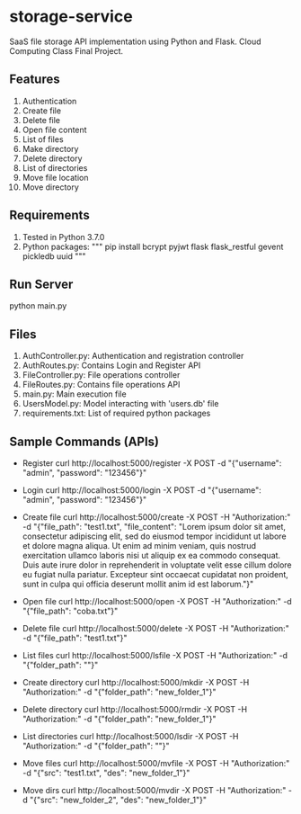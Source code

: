 # storage-service

SaaS file storage API implementation using Python and Flask. Cloud Computing Class Final Project.

## Features

1. Authentication
2. Create file
3. Delete file
4. Open file content
5. List of files
6. Make directory
7. Delete directory
8. List of directories
9. Move file location
10. Move directory

## Requirements

1. Tested in Python 3.7.0
2. Python packages:
"""
pip install bcrypt pyjwt flask flask_restful gevent pickledb uuid
"""

## Run Server

python main.py

## Files

1. AuthController.py: Authentication and registration controller
2. AuthRoutes.py: Contains Login and Register API
3. FileController.py: File operations controller
4. FileRoutes.py: Contains file operations API
5. main.py: Main execution file
6. UsersModel.py: Model interacting with 'users.db' file
7. requirements.txt: List of required python packages

## Sample Commands (APIs)

- Register
curl http://localhost:5000/register -X POST -d "{\"username\": \"admin\", \"password\": \"123456\"}"

- Login
curl http://localhost:5000/login -X POST -d "{\"username\": \"admin\", \"password\": \"123456\"}"

- Create file
curl http://localhost:5000/create -X POST -H "Authorization:<token>" -d "{\"file_path\": \"test1.txt\", \"file_content\": \"Lorem ipsum dolor sit amet, consectetur adipiscing elit, sed do eiusmod tempor incididunt ut labore et dolore magna aliqua. Ut enim ad minim veniam, quis nostrud exercitation ullamco laboris nisi ut aliquip ex ea commodo consequat. Duis aute irure dolor in reprehenderit in voluptate velit esse cillum dolore eu fugiat nulla pariatur. Excepteur sint occaecat cupidatat non proident, sunt in culpa qui officia deserunt mollit anim id est laborum.\"}"

- Open file
curl http://localhost:5000/open -X POST -H "Authorization:<token>" -d "{\"file_path\": \"coba.txt\"}"

- Delete file
curl http://localhost:5000/delete -X POST -H "Authorization:<token>" -d "{\"file_path\": \"test1.txt\"}"

- List files
curl http://localhost:5000/lsfile -X POST -H "Authorization:<token>" -d "{\"folder_path\": \"\"}"

- Create directory
curl http://localhost:5000/mkdir -X POST -H "Authorization:<token>" -d "{\"folder_path\": \"new_folder_1\"}"

- Delete directory
curl http://localhost:5000/rmdir -X POST -H "Authorization:<token>" -d "{\"folder_path\": \"new_folder_1\"}"

- List directories
curl http://localhost:5000/lsdir -X POST -H "Authorization:<token>" -d "{\"folder_path\": \"\"}"

- Move files
curl http://localhost:5000/mvfile -X POST -H "Authorization:<token>" -d "{\"src\": \"test1.txt\", \"des\": \"new_folder_1\"}"

- Move dirs
curl http://localhost:5000/mvdir -X POST -H "Authorization:<token>" -d "{\"src\": \"new_folder_2\", \"des\": \"new_folder_1\"}"
